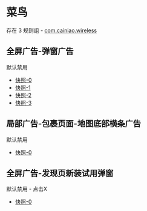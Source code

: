 # 菜鸟

存在 3 规则组 - [com.cainiao.wireless](/src/apps/com.cainiao.wireless.ts)

## 全屏广告-弹窗广告

默认禁用

- [快照-0](https://i.gkd.li/import/14162087)
- [快照-1](https://i.gkd.li/import/14162238)
- [快照-2](https://i.gkd.li/import/13042279)
- [快照-3](https://i.gkd.li/import/13842492)

## 局部广告-包裹页面-地图底部横条广告

默认禁用

- [快照-0](https://i.gkd.li/import/14162159)

## 全屏广告-发现页新装试用弹窗

默认禁用 - 点击X

- [快照-0](https://i.gkd.li/import/14033859)

